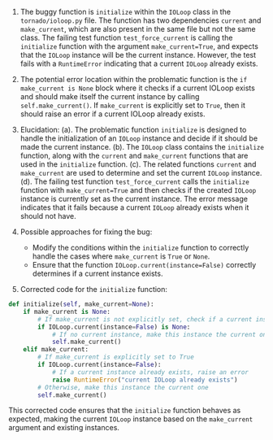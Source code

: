 1. The buggy function is `initialize` within the `IOLoop` class in the `tornado/ioloop.py` file. The function has two dependencies `current` and `make_current`, which are also present in the same file but not the same class. The failing test function `test_force_current` is calling the `initialize` function with the argument `make_current=True`, and expects that the `IOLoop` instance will be the current instance. However, the test fails with a `RuntimeError` indicating that a current `IOLoop` already exists.

2. The potential error location within the problematic function is the `if make_current is None` block where it checks if a current IOLoop exists and should make itself the current instance by calling `self.make_current()`. If `make_current` is explicitly set to `True`, then it should raise an error if a current IOLoop already exists.

3. Elucidation:
   (a). The problematic function `initialize` is designed to handle the initialization of an `IOLoop` instance and decide if it should be made the current instance.
   (b). The `IOLoop` class contains the `initialize` function, along with the `current` and `make_current` functions that are used in the `initialize` function.
   (c). The related functions `current` and `make_current` are used to determine and set the current `IOLoop` instance.
   (d). The failing test function `test_force_current` calls the `initialize` function with `make_current=True` and then checks if the created `IOLoop` instance is currently set as the current instance. The error message indicates that it fails because a current `IOLoop` already exists when it should not have.

4. Possible approaches for fixing the bug:
   - Modify the conditions within the `initialize` function to correctly handle the cases where `make_current` is `True` or `None`.
   - Ensure that the function `IOLoop.current(instance=False)` correctly determines if a current instance exists.

5. Corrected code for the `initialize` function:

```python
def initialize(self, make_current=None):
    if make_current is None:
        # If make_current is not explicitly set, check if a current instance exists
        if IOLoop.current(instance=False) is None:
            # If no current instance, make this instance the current one
            self.make_current()
    elif make_current:
        # If make_current is explicitly set to True
        if IOLoop.current(instance=False):
            # If a current instance already exists, raise an error
            raise RuntimeError("current IOLoop already exists")
        # Otherwise, make this instance the current one
        self.make_current()
```

This corrected code ensures that the `initialize` function behaves as expected, making the current `IOLoop` instance based on the `make_current` argument and existing instances.